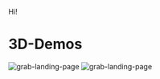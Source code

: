 Hi!

# 3D-Demos
![grab-landing-page](https://github.com/Kathia301m/3D-Demos/blob/master/flow.gif)
![grab-landing-page](https://github.com/Kathia301m/3D-Demos/blob/master/baseline.gif)



